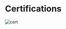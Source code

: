 # Certifications
<body> 


![cert](https://user-images.githubusercontent.com/121117376/214213553-892b599f-ea91-4374-aa35-513b89c364ef.png)


</body> 
